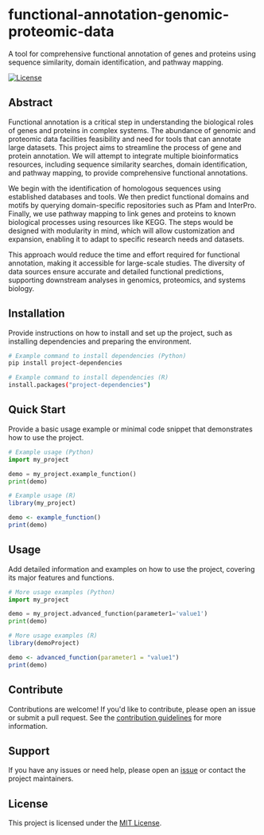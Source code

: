 # functional-annotation-genomic-proteomic-data

A tool for comprehensive functional annotation of genes and proteins using sequence similarity, domain identification, and pathway mapping.

[![License](https://img.shields.io/badge/license-MIT-blue.svg)](LICENSE)

## Abstract

Functional annotation is a critical step in understanding the biological roles of genes and proteins in complex systems. The abundance of genomic and proteomic data facilities feasibility and need for tools that can annotate large datasets. This project aims to streamline the process of gene and protein annotation. We will attempt to integrate multiple bioinformatics resources, including sequence similarity searches, domain identification, and pathway mapping, to provide comprehensive functional annotations.

We begin with the identification of homologous sequences using established databases and tools. We then predict functional domains and motifs by querying domain-specific repositories such as Pfam and InterPro. Finally, we use pathway mapping to link genes and proteins to known biological processes using resources like KEGG. The steps would be designed with modularity in mind, which will allow customization and expansion, enabling it to adapt to specific research needs and datasets.

This approach would reduce the time and effort required for functional annotation, making it accessible for large-scale studies. The diversity of data sources ensure accurate and detailed functional predictions, supporting downstream analyses in genomics, proteomics, and systems biology.

## Installation

Provide instructions on how to install and set up the project, such as installing dependencies and preparing the environment.

```bash
# Example command to install dependencies (Python)
pip install project-dependencies

# Example command to install dependencies (R)
install.packages("project-dependencies")
```

## Quick Start

Provide a basic usage example or minimal code snippet that demonstrates how to use the project.

```python
# Example usage (Python)
import my_project

demo = my_project.example_function()
print(demo)
```
```r
# Example usage (R)
library(my_project)

demo <- example_function()
print(demo)
```

## Usage

Add detailed information and examples on how to use the project, covering its major features and functions.

```python
# More usage examples (Python)
import my_project

demo = my_project.advanced_function(parameter1='value1')
print(demo)
```
```r
# More usage examples (R)
library(demoProject)

demo <- advanced_function(parameter1 = "value1")
print(demo)
```

## Contribute

Contributions are welcome! If you'd like to contribute, please open an issue or submit a pull request. See the [contribution guidelines](CONTRIBUTING.md) for more information.

## Support

If you have any issues or need help, please open an [issue](https://github.com/hackbio-ca/functional-annotation-genomic-proteomic-data/issues) or contact the project maintainers.

## License

This project is licensed under the [MIT License](LICENSE).
